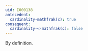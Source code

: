 ```yaml
---
uid: I000138
antecedent:
  cardinality-mathfrak(c): true
consequent:
  cardinality-<-mathfrak(c): false
---
```

By definition.

